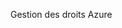 <Token xmlns:xlink="http://www.w3.org/1999/xlink">Gestion des droits Azure</Token>

<!--HONumber=Jun16_HO4-->


